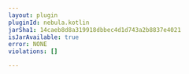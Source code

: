 ```yaml
---
layout: plugin
pluginId: nebula.kotlin
jarSha1: 14caeb8d8a319918dbbec4d1d743a2b8837e4021
isJarAvailable: true
error: NONE
violations: []

---
```

